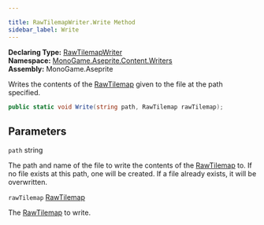 ```yaml
---

title: RawTilemapWriter.Write Method
sidebar_label: Write
---
```

**Declaring Type:** [RawTilemapWriter](../)  
**Namespace:** [MonoGame.Aseprite.Content.Writers](../../)  
**Assembly:** MonoGame.Aseprite

Writes the contents of the [RawTilemap](../../../../RawTypes/RawTilemap/) given to the file at the path specified.

```csharp
public static void Write(string path, RawTilemap rawTilemap);
```

## Parameters

`path`  string

The path and name of the file to write the contents of the [RawTilemap](../../../../RawTypes/RawTilemap/) to.  If no file exists  at this path, one will be created.  If a file already exists, it will be overwritten.

`rawTilemap`  [RawTilemap](../../../../RawTypes/RawTilemap/)

The [RawTilemap](../../../../RawTypes/RawTilemap/) to write.


